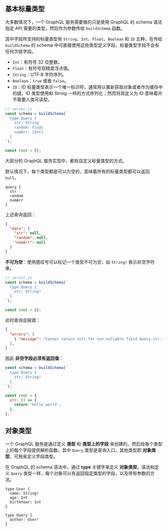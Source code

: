 ## 基本标量类型

大多数情况下，一个 GraphQL 服务需要做的只是使用 GraphQL 的 schema 语法指定 API 需要的类型，然后作为参数传给 `buildSchema` 函数。

其中字段所支持的标量类型有 `String`、`Int`、`Float`、`Boolean` 和 `ID` 五种，在传给 `buildSchema` 的 schema 中可直接使用这些类型定义字段，标量类型字段不会有任何次级字段。

- `Int`：有符号 32 位整数。
- `Float`：有符号双精度浮点值。
- `String`：UTF‐8 字符序列。
- `Boolean`：`true` 或者 `false`。
- `ID`：ID 标量类型表示一个唯一标识符，通常用以重新获取对象或者作为缓存中的键。ID 类型使用和 String 一样的方式序列化；然而将其定义为 ID 意味着并不需要人类可读型。

```js
// server.js
const schema = buildSchema(`
  type Query {
    str: String
    random: Float
    numArr: [Int]
  }
`);

const root = {};
```

大部分的 GraphQL 服务实现中，都有自定义标量类型的方式。

默认情况下，每个类型都是可以为空的，意味着所有的标量类型都可以返回 `null`。

```
query {
  str
  random
  numArr
}
```

上述查询返回：

```json
{
  "data": {
    "str": null,
    "random": null,
    "numArr": null
  }
}
```

**不可为空**：使用感叹号可以标记一个类型不可为空，如 `String!` 表示非空字符串。

```js
// server.js
const schema = buildSchema(`
  type Query {
    str: String!
  }
`);

const root = {};
```

此时查询会报错：

```json
{
  "errors": [
    { "message": "Cannot return null for non-nullable field Query.str.", }
  ],
}
```

因此 **非空字段必须有返回值**：

```js
const schema = buildSchema(`
  type Query {
    str: String!
  }
`);

const root = {
  str: () => {
    return 'hello world';
  },
};
```

## 对象类型

一个 GraphQL 服务是通过定义 **类型** 和 **类型上的字段** 来创建的，然后给每个类型上的每个字段提供解析函数。其中 `Query` 类型是查询入口，其他类型即 **对象类型**，可用来定义字段类型。

在 GraphQL 的 schema 语法中，通过 **type** 关键字来定义 **对象类型**。语法和定义 `Query` 类型一样，每个对象可以有返回指定类型的字段，以及带有参数的方法。

```
type User {
  name: String!
  age: Int
  birthYear: Int
}

type Query {
  author: User!
}
```

